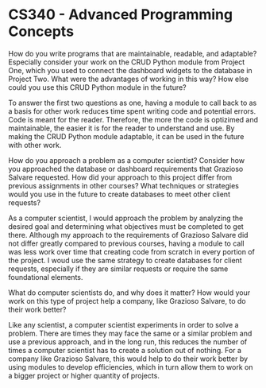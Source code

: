 # CS340 - Advanced Programming Concepts

How do you write programs that are maintainable, readable, and adaptable? Especially consider your work on the CRUD Python module from Project One, which you used to connect the dashboard widgets to the database in Project Two. What were the advantages of working in this way? How else could you use this CRUD Python module in the future?

To answer the first two questions as one, having a module to call back to as a basis for other work reduces time spent writing code and potential errors. Code is meant for the reader. Therefore, the more the code is optizimed and maintainable, the easier it is for the reader to understand and use. By making the CRUD Python module adaptable, it can be used in the future with other work.

How do you approach a problem as a computer scientist? Consider how you approached the database or dashboard requirements that Grazioso Salvare requested. How did your approach to this project differ from previous assignments in other courses? What techniques or strategies would you use in the future to create databases to meet other client requests?

As a computer scientist, I would approach the problem by analyzing the desired goal and determining what objectives must be completed to get there. Although my approach to the requirements of Grazioso Salvare did not differ greatly compared to previous courses, having a module to call was less work over time that creating code from scratch in every portion of the project. I woud use the same strategy to create databases for client requests, especially if they are similar requests or require the same foundational elements.

What do computer scientists do, and why does it matter? How would your work on this type of project help a company, like Grazioso Salvare, to do their work better?

Like any scientist, a computer scientist experiments in order to solve a problem. There are times they may face the same or a similar problem and use a previous approach, and in the long run, this reduces the number of times a computer scientist has to create a solution out of nothing. For a company like Grazioso Salvare, this would help to do their work better by using modules to develop efficiencies, which in turn allow them to work on a bigger project or higher quantity of projects.
